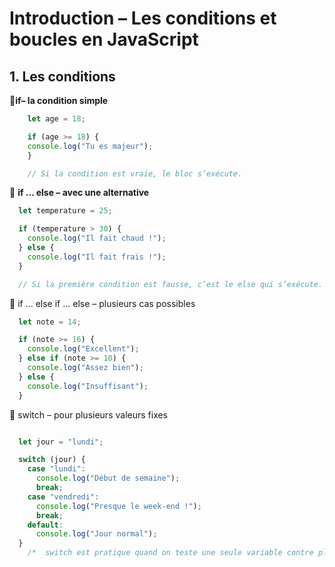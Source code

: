 # Introduction – Les conditions et boucles en JavaScript

## 1. Les conditions

🔹**if– la condition simple**

```js
    let age = 18;

    if (age >= 18) {
    console.log("Tu es majeur");
    }

    // Si la condition est vraie, le bloc s’exécute.
```

🔹 **if ... else – avec une alternative**

```js
  let temperature = 25;

  if (temperature > 30) {
    console.log("Il fait chaud !");
  } else {
    console.log("Il fait frais !");
  }

  // Si la première condition est fausse, c’est le else qui s’exécute.

```

🔹 if ... else if ... else – plusieurs cas possibles

```js
  let note = 14;

  if (note >= 16) {
    console.log("Excellent");
  } else if (note >= 10) {
    console.log("Assez bien");
  } else {
    console.log("Insuffisant");
  }

```

🔹 switch – pour plusieurs valeurs fixes

```js

  let jour = "lundi";

  switch (jour) {
    case "lundi":
      console.log("Début de semaine");
      break;
    case "vendredi":
      console.log("Presque le week-end !");
      break;
    default:
      console.log("Jour normal");
  }
    /*  switch est pratique quand on teste une seule variable contre plusieurs valeurs. */

```
